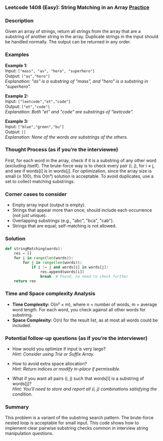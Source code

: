### Leetcode 1408 (Easy): String Matching in an Array [Practice](https://leetcode.com/problems/string-matching-in-an-array)

### Description  
Given an array of strings, return all strings from the array that are a substring of another string in the array. Duplicate strings in the input should be handled normally. The output can be returned in any order.

### Examples  
**Example 1:**  
Input: `["mass", "as", "hero", "superhero"]`  
Output: `["as","hero"]`  
*Explanation: "as" is a substring of "mass", and "hero" is a substring in "superhero".*

**Example 2:**  
Input: `["leetcode","et","code"]`  
Output: `["et","code"]`  
*Explanation: Both "et" and "code" are substrings of "leetcode".*

**Example 3:**  
Input: `["blue","green","bu"]`  
Output: `[]`  
*Explanation: None of the words are substrings of the others.*

### Thought Process (as if you’re the interviewee)  
First, for each word in the array, check if it is a substring of any other word (excluding itself). The brute-force way is to check every pair (i, j), for i ≠ j, and see if words[i] is in words[j]. For optimization, since the array size is small (≤ 100), this O(n²) solution is acceptable. To avoid duplicates, use a set to collect matching substrings.

### Corner cases to consider  
- Empty array input (output is empty).  
- Strings that appear more than once; should include each occurrence (not just unique).
- Overlapping substrings (e.g., "abc", "bca", "cab").
- Strings that are equal; self-matching is not allowed.

### Solution

```python
def stringMatching(words):
    res = []
    for i in range(len(words)):
        for j in range(len(words)):
            if i != j and words[i] in words[j]:
                res.append(words[i])
                break  # Found, no need to check further
    return res
```

### Time and Space complexity Analysis  
- **Time Complexity:** O(n² × m), where n = number of words, m = average word length. For each word, you check against all other words for substring.
- **Space Complexity:** O(n) for the result list, as at most all words could be included.

### Potential follow-up questions (as if you’re the interviewer)  
- How would you optimize if input is very large?  
  *Hint: Consider using Trie or Suffix Array.*

- How to avoid extra space allocation?  
  *Hint: Return indices or modify in-place if permissible.*

- What if you want all pairs (i, j) such that words[i] is a substring of words[j]?  
  *Hint: You'll need to store and report all (i, j) combinations satisfying the condition.*

### Summary
This problem is a variant of the substring search pattern. The brute-force nested loop is acceptable for small input. This code shows how to implement clear pairwise substring checks common in interview string manipulation questions.